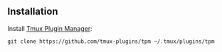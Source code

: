 ## Installation

Install [Tmux Plugin Manager](https://github.com/tmux-plugins/tpm):

```shell
git clone https://github.com/tmux-plugins/tpm ~/.tmux/plugins/tpm
```
